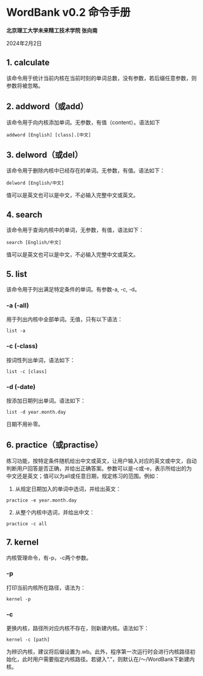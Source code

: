 # WordBank v0.2 命令手册

**北京理工大学未来精工技术学院  张向南**

2024年2月2日



## 1. calculate
该命令用于统计当前内核在当前时刻的单词总数，没有参数，若后缀任意参数，则参数将被忽略。

## 2. addword（或add）
该命令用于向内核添加单词。无参数，有值（content）。语法如下

```
addword [English] [class].[中文]
```

## 3. delword（或del）
该命令用于删除内核中已经存在的单词。无参数，有值。语法如下：

```
delword [English/中文]
```
值可以是英文也可以是中文，不必输入完整中文或英文。

## 4. search
该命令用于查询内核中的单词，无参数，有值，语法如下：

```
search [English/中文]
```
值可以是英文也可以是中文，不必输入完整中文或英文。

## 5. list
该命令用于列出满足特定条件的单词。有参数-a, -c, -d。
### -a (-all)
用于列出内核中全部单词。无值，只有以下语法：

```
list -a
```
### -c (-class)
按词性列出单词，语法如下：

```
list -c [class]
```
### -d (-date)
按添加日期列出单词。语法如下：

```
list -d year.month.day
```
日期不用补零。

## 6. practice（或practise）
练习功能，按特定条件随机给出中文或英文，让用户输入对应的英文或中文，自动判断用户回答是否正确，并给出正确答案。参数可以是-c或-e，表示所给出的为中文还是英文；值可以为all或任意日期，规定练习的范围。例如：

1. 从规定日期加入的单词中选词，并给出英文：
```
practice -e year.month.day
```
2. 从整个内核中选词，并给出中文：
```
practice -c all
```

## 7. kernel
内核管理命令，有-p，-c两个参数。
### -p
打印当前内核所在路径，语法为：

```
kernel -p
```
### -c
更换内核，路径所对应内核不存在，则新建内核。语法如下：

```
kernel -c [path]
```
为辨识内核，建议将后缀设置为.wb。此外，程序第一次运行时会进行内核路径初始化，此时用户需要指定内核路径。若键入“.”，则默认在/～/WordBank下新建内核。
